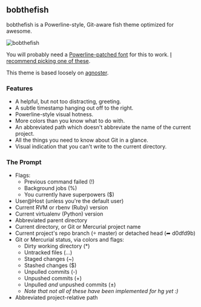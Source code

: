 ## bobthefish

bobthefish is a Powerline-style, Git-aware fish theme optimized for awesome.

![bobthefish][screenshot]

You will probably need a [Powerline-patched font][patching] for this to work.
[I recommend picking one of these][fonts].

This theme is based loosely on [agnoster][agnoster].


### Features

 * A helpful, but not too distracting, greeting.
 * A subtle timestamp hanging out off to the right.
 * Powerline-style visual hotness.
 * More colors than you know what to do with.
 * An abbreviated path which doesn't abbreviate the name of the current project.
 * All the things you need to know about Git in a glance.
 * Visual indication that you can't write to the current directory.


### The Prompt

 * Flags:
     * Previous command failed (!)
     * Background jobs (%)
     * You currently have superpowers ($)
 * User@Host (unless you're the default user)
 * Current RVM or rbenv (Ruby) version
 * Current virtualenv (Python) version
 * Abbreviated parent directory
 * Current directory, or Git or Mercurial project name
 * Current project's repo branch ( master) or detached head (➦ d0dfd9b)
 * Git or Mercurial status, via colors and flags:
     * Dirty working directory (*)
     * Untracked files (…)
     * Staged changes (~)
     * Stashed changes ($)
     * Unpulled commits (-)
     * Unpushed commits (+)
     * Unpulled *and* unpushed commits (±)
     * _Note that not all of these have been implemented for hg yet :)_
 * Abbreviated project-relative path


[screenshot]: http://i.0x7f.us/bobthefish.png
[patching]:   https://powerline.readthedocs.org/en/latest/fontpatching.html
[fonts]:      https://github.com/Lokaltog/powerline-fonts
[agnoster]:   https://gist.github.com/agnoster/3712874
